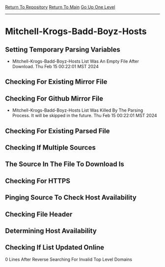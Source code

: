 [Return To Repository](https://github.com/DigitalWarrior/piholeparser/)
[Return To Main](https://github.com/DigitalWarrior/piholeparser/blob/master/RecentRunLogs/Mainlog.md)
[Go Up One Level](https://github.com/DigitalWarrior/piholeparser/blob/master/RecentRunLogs/TopLevelScripts/30-Processing-External-Blacklists.md)
____________________________________
# Mitchell-Krogs-Badd-Boyz-Hosts
## Setting Temporary Parsing Variables
* Mitchell-Krogs-Badd-Boyz-Hosts List Was An Empty File After Download. Thu Feb 15 00:22:01 MST 2024
## Checking For Existing Mirror File
## Checking For Github Mirror File
* Mitchell-Krogs-Badd-Boyz-Hosts List Was Killed By The Parsing Process. It will be skipped in the future. Thu Feb 15 00:22:01 MST 2024
## Checking For Existing Parsed File
## Checking If Multiple Sources
## The Source In The File To Download Is
## Checking For HTTPS
## Pinging Source To Check Host Availability
## Checking File Header
## Determining Host Availability
## Checking If List Updated Online
0 Lines After Reverse Searching For Invalid Top Level Domains
